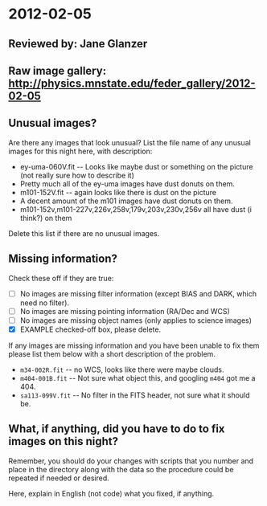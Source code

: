 # 2012-02-05

## Reviewed by:   Jane Glanzer

## Raw image gallery: http://physics.mnstate.edu/feder_gallery/2012-02-05

## Unusual images?

Are there any images that look unusual? List the file name of any unusual images for this night here, with description:

+ ey-uma-060V.fit -- Looks like maybe dust or something on the picture (not really sure how to describe it)
+ Pretty much all of the ey-uma images have dust donuts on them.
+ m101-152V.fit -- again looks like there is dust on the picture
+ A decent amount of the m101 images have dust donuts on them.
+ m101-152v,m101-227v,226v,258v,179v,203v,230v,256v all have dust (i think?) on them


Delete this list if there are no unusual images.

## Missing information?

Check these off if they are true:

- [ ] No images are missing filter information (except BIAS and DARK, which need no filter).
- [ ] No images are missing pointing information (RA/Dec and WCS)
- [ ] No images are missing object names (only applies to science images)
- [x] EXAMPLE checked-off box, please delete.

If any images are missing information and you have been unable to fix them please list
them below with a short description of the problem.

+ `m34-002R.fit` -- no WCS, looks like there were maybe clouds.
+ `m404-001B.fit` -- Not sure what object this, and googling `m404` got me a 404.
+ `sa113-099V.fit` -- No filter in the FITS header, not sure what it should be.

## What, if anything, did you have to do to fix images on this night?

Remember, you should do your changes with scripts that you number and place in the
directory along with the data so the procedure could be repeated if needed or
desired.

Here, explain in English (not code) what you fixed, if anything.
